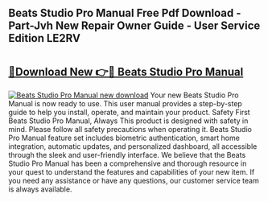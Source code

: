 ## Beats Studio Pro Manual Free Pdf Download - Part-Jvh New Repair Owner Guide - User Service Edition LE2RV

# <h2><a href="http://bc16641.oget.top/?id=Beats+Studio+Pro+Manual">🔗Download New 👉🔴 Beats Studio Pro Manual</a></h2>

[![Beats Studio Pro Manual new download](https://i.imgur.com/5g1atiW.png)](http://bc16641.oget.top/?id=Beats+Studio+Pro+Manual)
Your new Beats Studio Pro Manual is now ready to use. This user manual provides a step-by-step guide to help you install, operate, and maintain your product. Safety First Beats Studio Pro Manual, Always This product is designed with safety in mind. Please follow all safety precautions when operating it. Beats Studio Pro Manual feature set includes biometric authentication, smart home integration, automatic updates, and personalized dashboard, all accessible through the sleek and user-friendly interface. We believe that the Beats Studio Pro Manual has been a comprehensive and thorough resource in your quest to understand the features and capabilities of your new item. If you need any assistance or have any questions, our customer service team is always available.

